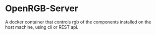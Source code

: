 # OpenRGB-Server
A docker container that controls rgb of the components installed on the host machine, using cli or REST api.
